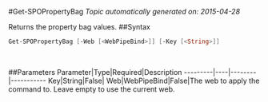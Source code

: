 #Get-SPOPropertyBag
*Topic automatically generated on: 2015-04-28*

Returns the property bag values.
##Syntax
```powershell
Get-SPOPropertyBag [-Web [<WebPipeBind>]] [-Key [<String>]]
```
&nbsp;

##Parameters
Parameter|Type|Required|Description
---------|----|--------|-----------
Key|String|False|
Web|WebPipeBind|False|The web to apply the command to. Leave empty to use the current web.
